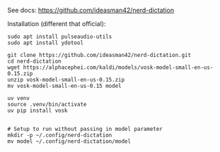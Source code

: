 
See docs: https://github.com/ideasman42/nerd-dictation

Installation (different that official):
```
sudo apt install pulseaudio-utils
sudo apt install ydotool

git clone https://github.com/ideasman42/nerd-dictation.git
cd nerd-dictation
wget https://alphacephei.com/kaldi/models/vosk-model-small-en-us-0.15.zip
unzip vosk-model-small-en-us-0.15.zip
mv vosk-model-small-en-us-0.15 model

uv venv
source .venv/bin/activate
uv pip install vosk


# Setup to run without passing in model parameter
mkdir -p ~/.config/nerd-dictation
mv model ~/.config/nerd-dictation/model
```

